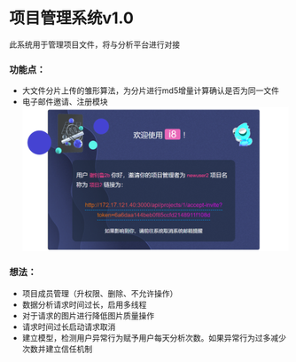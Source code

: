# 项目管理系统v1.0

此系统用于管理项目文件，将与分析平台进行对接

### 功能点：

- 大文件分片上传的雏形算法，为分片进行md5增量计算确认是否为同一文件
- 电子邮件邀请、注册模块
  ![img.png](img.png)

### 想法：

- 项目成员管理（升权限、删除、不允许操作）
- 数据分析请求时间过长，启用多线程
- 对于请求的图片进行降低图片质量操作
- 请求时间过长启动请求取消
- 建立模型，检测用户异常行为赋予用户每天分析次数。如果异常行为过多减少次数并建立信任机制
